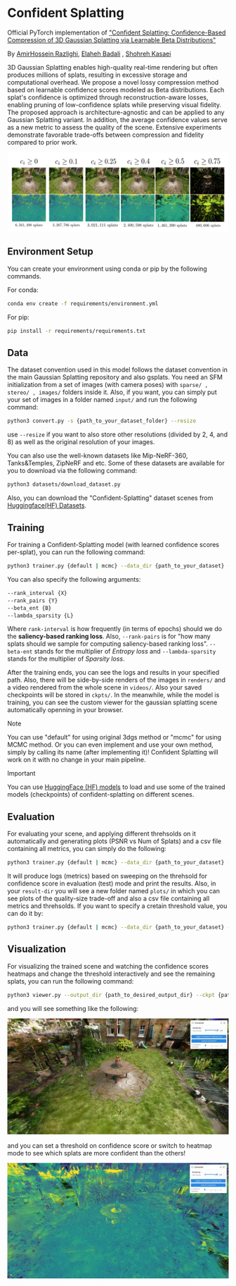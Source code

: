 # Confident Splatting
Official PyTorch implementation of ["Confident Splatting: Confidence-Based Compression of 3D Gaussian Splatting via Learnable Beta Distributions"](https://arxiv.org/pdf/2506.22973) 

By [AmirHossein Razlighi](https://scholar.google.com/citations?user=JbQgt-QAAAAJ&hl=en), [Elaheh Badali](https://openreview.net/profile?id=~Elaheh_Badali_Golezani1) , [Shohreh Kasaei](https://scholar.google.com/citations?user=mvx4PvgAAAAJ&hl=en)

3D Gaussian Splatting enables high-quality real-time rendering but often produces millions of splats, resulting in excessive storage and computational overhead. We propose a novel lossy compression method based on learnable confidence scores modeled as Beta distributions. Each splat's confidence is optimized through reconstruction-aware losses, enabling pruning of low-confidence splats while preserving visual fidelity. The proposed approach is architecture-agnostic and can be applied to any Gaussian Splatting variant. In addition, the average confidence values serve as a new metric to assess the quality of the scene. Extensive experiments demonstrate favorable trade-offs between compression and fidelity compared to prior work.

<p align="center">
<img src="static/Overall_View.png" alt="Main method overview"/>
</p>

## Environment Setup

You can create your environment using conda or pip by the following commands.

For conda:
```bash
conda env create -f requirements/environment.yml
```

For pip:
```bash
pip install -r requirements/requirements.txt
```

## Data
The dataset convention used in this model follows the dataset convention in the main Gaussian Splatting repository and also gsplats. You need an SFM initialization from a set of images (with camera poses) with `sparse/ , stereo/ , images/` folders inside it. Also, if you want, you can simply put your set of images in a folder named `input/` and run the following command:
```bash
python3 convert.py -s {path_to_your_dataset_folder} --resize
```

use `--resize` if you want to also store other resolutions (divided by 2, 4, and 8) as well as the original resolution of your images.

You can also use the well-known datasets like Mip-NeRF-360, Tanks&Temples, ZipNeRF and etc. Some of these datasets are available for you to download via the following command:
```bash
python3 datasets/download_dataset.py
```

Also, you can download the "Confident-Splatting" dataset scenes from [Huggingface(HF) Datasets](https://huggingface.co/datasets/AmirHossein-razlighi/Confident_Splatting).

## Training
For training a Confident-Splatting model (with learned confidence scores per-splat), you can run the following command:
```bash
python3 trainer.py {default | mcmc} --data_dir {path_to_your_dataset} --result_dir {path_to_where_to_store_logs_and_results} --use_conf_scores
```

You can also specify the following arguments:
```bash
--rank_interval {X}
--rank_pairs {Y}
--beta_ent {B}
--lambda_sparsity {L}
```
Where `rank-interval` is how frequently (in terms of epochs) should we do the __saliency-based ranking loss__. Also, `--rank-pairs` is for "how many splats should we sample for computing saliency-based ranking loss". `--beta-ent` stands for the multiplier of _Entropy loss_ and `--lambda-sparsity` stands for the multiplier of _Sparsity loss_.

After the training ends, you can see the logs and results in your specified path. Also, there will be side-by-side renders of the images in `renders/` and a video rendered from the whole scene in `videos/`. Also your saved checkpoints will be stored in `ckpts/`. In the meanwhile, while the model is training, you can see the custom viewer for the gaussian splatting scene automatically openning in your browser.

> [!NOTE]  
> You can use "default" for using original 3dgs method or "mcmc" for using MCMC method. Or you can even implement and use your own method, simply by calling its name (after implementing it)! Confident Splatting will work on it with no change in your main pipeline.

> [!IMPORTANT]  
> You can use [HuggingFace (HF) models](https://huggingface.co/AmirHossein-razlighi/confident-splatting/tree/main) to load and use some of the trained models (checkpoints) of confident-splatting on different scenes.

## Evaluation
For evaluating your scene, and applying different threhsolds on it automatically and generating plots (PSNR vs Num of Splats) and a csv file containing all metrics, you can simply do the following:

```bash
python3 trainer.py {default | mcmc} --data_dir {path_to_your_dataset} --result_dir {path_to_where_to_store_logs_and_results} --use_conf_scores --ckpt {path_to_your_specific_checkpoint}
```
It will produce logs (metrics) based on sweeping on the threhsold for confidence score in evaluation (test) mode and print the results. Also, in your `result-dir` you will see a new folder named `plots/` in which you can see plots of the quality-size trade-off and also a csv file containing all metrics and threhsolds. If you want to specify a cretain threshold value, you can do it by:
```bash
python3 trainer.py {default | mcmc} --data_dir {path_to_your_dataset} --result_dir {path_to_where_to_store_logs_and_results} --use_conf_scores --ckpt {path_to_your_specific_checkpoint} --eval_conf_thresh {thresh}
```

## Visualization
For visualizing the trained scene and watching the confidence scores heatmaps and change the threshold interactively and see the remaining splats, you can run the following command:
```bash
python3 viewer.py --output_dir {path_to_desired_output_dir} --ckpt {path_to_your_checkpoint} 
```
and you will see something like the following:

![image_1](static/1.jpeg)

and you can set a threshold on confidence score or switch to heatmap mode to see which splats are more confident than the others!

![image_2](static/2.jpeg)

